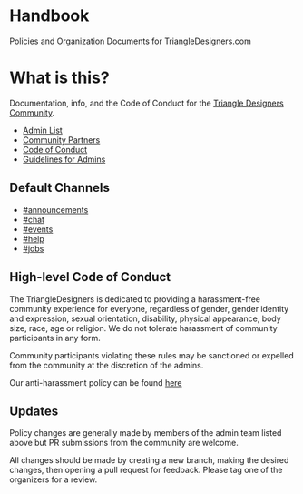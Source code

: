 # Handbook
Policies and Organization Documents for TriangleDesigners.com

# What is this?

Documentation, info, and the Code of Conduct for the [Triangle Designers Community](https://triangledesigners.com/).

* [Admin List][admins]
* [Community Partners][partners]
* [Code of Conduct][conduct]
* [Guidelines for Admins][conduct-organizers]

## Default Channels

* [#announcements](https://triangledevs.slack.com/messages/announcements/)
* [#chat](https://triangledevs.slack.com/messages/chat/)
* [#events](https://triangledevs.slack.com/messages/events/)
* [#help](https://triangledevs.slack.com/messages/help/)
* [#jobs](https://triangledevs.slack.com/messages/jobs/)

## High-level Code of Conduct

The TriangleDesigners is dedicated to providing a harassment-free community experience for everyone, regardless of gender, gender identity and expression, sexual orientation, disability, physical appearance, body size, race, age or religion.  We do not tolerate harassment of community participants in any form.

Community participants violating these rules may be sanctioned or expelled from the community at the discretion of the admins.

Our anti-harassment policy can be found [here][conduct]

## Updates

Policy changes are generally made by members of the admin team listed above but PR submissions from the community are welcome.

All changes should be made by creating a new branch, making the desired changes, then opening a pull request for feedback. Please tag one of the organizers for a review.

[conduct]: CODE-OF-CONDUCT.md
[conduct-organizers]: ORGANIZER-CONDUCT.md
[admins]: ADMINS.md
[partners]: PARTNERS.md
